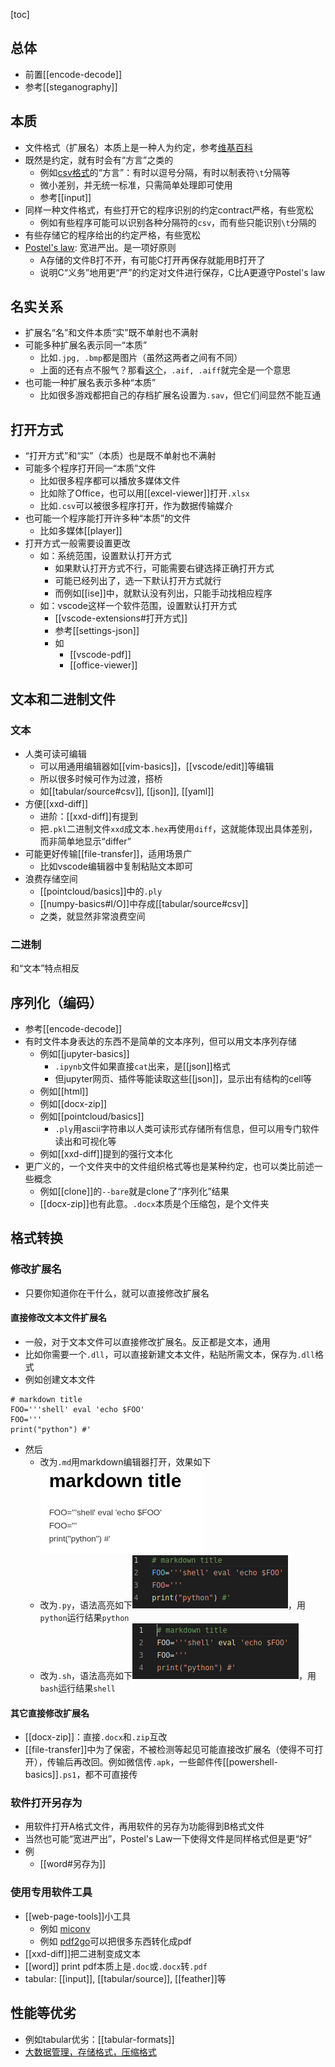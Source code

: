 [toc]
## 总体
- 前置[[encode-decode]]
- 参考[[steganography]]
## 本质
- 文件格式（扩展名）本质上是一种人为约定，参考[维基百科](https://zh.wikipedia.org/wiki/%E6%96%87%E4%BB%B6%E6%89%A9%E5%B1%95%E5%90%8D)
- 既然是约定，就有时会有“方言”之类的
  - 例如[csv格式](https://baike.baidu.com/item/CSV)的“方言”：有时以逗号分隔，有时以制表符`\t`分隔等
  - 微小差别，并无统一标准，只需简单处理即可使用
  - 参考[[input]]
- 同样一种文件格式，有些打开它的程序识别的约定contract严格，有些宽松
  - 例如有些程序可能可以识别各种分隔符的`csv`，而有些只能识别`\t`分隔的
- 有些存储它的程序给出的约定严格，有些宽松
- [Postel's law](https://en.wikipedia.org/wiki/Robustness_principle): 宽进严出。是一项好原则
  - A存储的文件B打不开，有可能C打开再保存就能用B打开了
  - 说明C“义务”地用更“严”的约定对文件进行保存，C比A更遵守Postel's law
## 名实关系
- 扩展名“名”和文件本质“实”既不单射也不满射
- 可能多种扩展名表示同一“本质”
  - 比如`.jpg, .bmp`都是图片（虽然这两者之间有不同）
  - 上面的还有点不服气？那看[这个](https://gearspace.com/board/music-for-picture/1185537-aiff-vs-aif.html)，`.aif, .aiff`就完全是一个意思
- 也可能一种扩展名表示多种“本质”
  - 比如很多游戏都把自己的存档扩展名设置为`.sav`，但它们间显然不能互通
## 打开方式
- “打开方式”和“实”（本质）也是既不单射也不满射
- 可能多个程序打开同一“本质”文件
  - 比如很多程序都可以播放多媒体文件
  - 比如除了Office，也可以用[[excel-viewer]]打开`.xlsx`
  - 比如`.csv`可以被很多程序打开，作为数据传输媒介
- 也可能一个程序能打开许多种“本质”的文件
  - 比如多媒体[[player]]
- 打开方式一般需要设置更改
  - 如：系统范围，设置默认打开方式
    - 如果默认打开方式不行，可能需要右键选择正确打开方式
    - 可能已经列出了，选一下默认打开方式就行
    - 而例如[[ise]]中，就默认没有列出，只能手动找相应程序
  - 如：vscode这样一个软件范围，设置默认打开方式
    - [[vscode-extensions#打开方式]]
    - 参考[[settings-json]]
    - 如
      - [[vscode-pdf]]
      - [[office-viewer]]
## 文本和二进制文件
### 文本
- 人类可读可编辑
  - 可以用通用编辑器如[[vim-basics]]，[[vscode/edit]]等编辑
  - 所以很多时候可作为过渡，搭桥
  - 如[[tabular/source#csv]], [[json]], [[yaml]]
- 方便[[xxd-diff]]
  - 进阶：[[xxd-diff]]有提到
  - 把`.pkl`二进制文件`xxd`成文本`.hex`再使用`diff`，这就能体现出具体差别，而非简单地显示“differ”
- 可能更好传输[[file-transfer]]，适用场景广
  - 比如vscode编辑器中复制粘贴文本即可
- 浪费存储空间
  - [[pointcloud/basics]]中的`.ply`
  - [[numpy-basics#I/O]]中存成[[tabular/source#csv]]
  - 之类，就显然非常浪费空间
### 二进制
和“文本”特点相反
## 序列化（编码）
- 参考[[encode-decode]]
- 有时文件本身表达的东西不是简单的文本序列，但可以用文本序列存储
  - 例如[[jupyter-basics]]
    - `.ipynb`文件如果直接`cat`出来，是[[json]]格式
    - 但jupyter网页、插件等能读取这些[[json]]，显示出有结构的cell等
  - 例如[[html]]
  - 例如[[docx-zip]]
  - 例如[[pointcloud/basics]]
    - `.ply`用ascii字符串以人类可读形式存储所有信息，但可以用专门软件读出和可视化等
  - 例如[[xxd-diff]]提到的强行文本化
- 更广义的，一个文件夹中的文件组织格式等也是某种约定，也可以类比前述一些概念
  - 例如[[clone]]的`--bare`就是clone了“序列化”结果
  - [[docx-zip]]也有此意。`.docx`本质是个压缩包，是个文件夹
## 格式转换
### 修改扩展名
- 只要你知道你在干什么，就可以直接修改扩展名
#### 直接修改文本文件扩展名
- 一般，对于文本文件可以直接修改扩展名。反正都是文本，通用
- 比如你需要一个`.dll`，可以直接新建文本文件，粘贴所需文本，保存为`.dll`格式
- 例如创建文本文件
```text
# markdown title
FOO='''shell' eval 'echo $FOO'
FOO='''
print("python") #'
```
- 然后
  - 改为`.md`用markdown编辑器打开，效果如下![](file-format-example/markdown.png)
  - 改为`.py`，语法高亮如下![](file-format-example/python.png)，用`python`运行结果`python`
  - 改为`.sh`，语法高亮如下![](file-format-example/shell.png)，用`bash`运行结果`shell`
#### 其它直接修改扩展名
- [[docx-zip]]：直接`.docx`和`.zip`互改
- [[file-transfer]]中为了保密，不被检测等起见可能直接改扩展名（使得不可打开），传输后再改回。例如微信传`.apk`，一些邮件传[[powershell-basics]]`.ps1`，都不可直接传
### 软件打开另存为
- 用软件打开A格式文件，再用软件的另存为功能得到B格式文件
- 当然也可能“宽进严出”，Postel's Law一下使得文件是同样格式但是更“好”
- 例
  - [[word#另存为]]
### 使用专用软件工具
- [[web-page-tools]]小工具
  - 例如 [miconv](https://miconv.com/)
  - 例如 [pdf2go](https://www.pdf2go.com/)可以把很多东西转化成pdf
- [[xxd-diff]]把二进制变成文本
- [[word]] print pdf本质上是`.doc`或`.docx`转`.pdf`
- tabular: [[input]], [[tabular/source]], [[feather]]等
## 性能等优劣
- 例如tabular优劣：[[tabular-formats]]
- [大数据管理，存储格式，压缩格式](https://zhuanlan.zhihu.com/p/635442922)